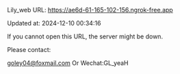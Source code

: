 Lily_web URL: https://ae6d-61-165-102-156.ngrok-free.app

Updated at: 2024-12-10 00:34:16

If you cannot open this URL, the server might be down.

Please contact: 

goley04@foxmail.com Or Wechat:GL_yeaH